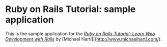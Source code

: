 # Ruby on Rails Tutorial: sample application

This is the sample application for the 
[*Ruby on Rails Tutorial: 
Learn Web Development with Rails*](http://www.railstutorial.org/)
by [Michael Hartl][(http://www.michaelhartl.com/).